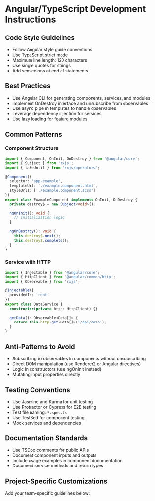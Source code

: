 # Angular/TypeScript Development Instructions

## Code Style Guidelines

- Follow Angular style guide conventions
- Use TypeScript strict mode
- Maximum line length: 120 characters
- Use single quotes for strings
- Add semicolons at end of statements

## Best Practices

- Use Angular CLI for generating components, services, and modules
- Implement OnDestroy interface and unsubscribe from observables
- Use async pipe in templates to handle observables
- Leverage dependency injection for services
- Use lazy loading for feature modules

## Common Patterns

### Component Structure
```typescript
import { Component, OnInit, OnDestroy } from '@angular/core';
import { Subject } from 'rxjs';
import { takeUntil } from 'rxjs/operators';

@Component({
  selector: 'app-example',
  templateUrl: './example.component.html',
  styleUrls: ['./example.component.scss']
})
export class ExampleComponent implements OnInit, OnDestroy {
  private destroy$ = new Subject<void>();

  ngOnInit(): void {
    // Initialization logic
  }

  ngOnDestroy(): void {
    this.destroy$.next();
    this.destroy$.complete();
  }
}
```

### Service with HTTP
```typescript
import { Injectable } from '@angular/core';
import { HttpClient } from '@angular/common/http';
import { Observable } from 'rxjs';

@Injectable({
  providedIn: 'root'
})
export class DataService {
  constructor(private http: HttpClient) {}

  getData(): Observable<Data[]> {
    return this.http.get<Data[]>('/api/data');
  }
}
```

## Anti-Patterns to Avoid

- Subscribing to observables in components without unsubscribing
- Direct DOM manipulation (use Renderer2 or Angular directives)
- Logic in constructors (use ngOnInit instead)
- Mutating input properties directly

## Testing Conventions

- Use Jasmine and Karma for unit testing
- Use Protractor or Cypress for E2E testing
- Test file naming: `*.spec.ts`
- Use TestBed for component testing
- Mock services and dependencies

## Documentation Standards

- Use TSDoc comments for public APIs
- Document component inputs and outputs
- Include usage examples in component documentation
- Document service methods and return types

## Project-Specific Customizations

Add your team-specific guidelines below:
<!-- Customize this section for your project -->
